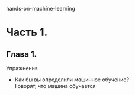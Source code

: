 hands-on-machine-learning
# Часть 1. 
## Глава 1. 
Упражнения

* Как бы вы определили машинное обучение?  
	Говорят, что машина обучается 
